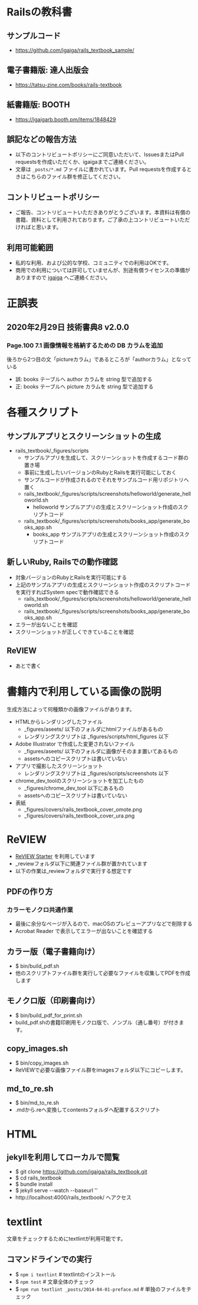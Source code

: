 # Railsの教科書

## サンプルコード
- https://github.com/igaiga/rails_textbook_sample/

## 電子書籍版: 達人出版会
- https://tatsu-zine.com/books/rails-textbook

## 紙書籍版: BOOTH
- https://igaigarb.booth.pm/items/1848429

## 誤記などの報告方法
- 以下のコントリビュートポリシーにご同意いただいて、IssuesまたはPull requestsを作成いただくか、igaigaまでご連絡ください。
- 文章は `_posts/*.md` ファイルに書かれています。Pull requestsを作成するときはこちらのファイル群を修正してください。

## コントリビュートポリシー
- ご報告、コントリビュートいただきありがとうございます。本資料は有償の書籍、資料として利用されております。ご了承の上コントリビュートいただければと思います。

## 利用可能範囲
- 私的な利用、および公的な学校、コミュニティでの利用はOKです。
- 商用での利用については許可していませんが、別途有償ライセンスの準備がありますので [igaiga](https://github.com/igaiga) へご連絡ください。

# 正誤表
## 2020年2月29日 技術書典8 v2.0.0
### Page.100 7.1 画像情報を格納するための DB カラムを追加
後ろから2つ目の文「pictureカラム」であるところが「authorカラム」となっている
- 誤: books テーブルへ author カラムを string 型で追加する
- 正: books テーブルへ picture カラムを string 型で追加する

# 各種スクリプト

## サンプルアプリとスクリーンショットの生成

- rails_textbook/_figures/scripts
  - サンプルアプリを生成して、スクリーンショットを作成するコード群の置き場
  - 事前に生成したいバージョンのRubyとRailsを実行可能にしておく
  - サンプルコードが作成されるのでそれをサンプルコード用リポジトリへ置く
  - rails_textbook/_figures/scripts/screenshots/helloworld/generate_helloworld.sh
    - helloworld サンプルアプリの生成とスクリーンショット作成のスクリプトコード
  - rails_textbook/_figures/scripts/screenshots/books_app/generate_books_app.sh
    - books_app サンプルアプリの生成とスクリーンショット作成のスクリプトコード

## 新しいRuby, Railsでの動作確認

- 対象バージョンのRubyとRailsを実行可能にする
- 上記のサンプルアプリの生成とスクリーンショット作成のスクリプトコードを実行すればSystem specで動作確認できる
  - rails_textbook/_figures/scripts/screenshots/helloworld/generate_helloworld.sh
  - rails_textbook/_figures/scripts/screenshots/books_app/generate_books_app.sh
- エラーが出ないことを確認
- スクリーンショットが正しくできていることを確認

## ReVIEW

- あとで書く

# 書籍内で利用している画像の説明

生成方法によって何種類かの画像ファイルがあります。

- HTMLからレンダリングしたファイル
  - _figures/aseets/ 以下のフォルダにhtmlファイルがあるもの
  - レンダリングスクリプトは _figures/scripts/html_figures 以下
- Adobe Illustrator で作成した変更されないファイル
  - _figures/aseets/ 以下のフォルダに画像がそのまま置いてあるもの
  - assetsへのコピースクリプトは書いていない
- アプリで撮影したスクリーンショット
  - レンダリングスクリプトは _figures/scripts/screenshots 以下
- chrome_dev_toolのスクリーンショットを加工したもの
  - _figures/chrome_dev_tool 以下にあるもの
  - assetsへのコピースクリプトは書いていない
- 表紙
  - _figures/covers/rails_textbook_cover_omote.png
  - _figures/covers/rails_textbook_cover_ura.png

# ReVIEW

- [ReVIEW Starter](https://kauplan.org/reviewstarter/) を利用しています
- _reviewフォルダ以下に関連ファイル群が置かれています
- 以下の作業は_reviewフォルダで実行する想定です

## PDFの作り方

### カラーモノクロ共通作業

- 最後に余分なページが入るので、macOSのプレビューアプリなどで削除する
- Acrobat Reader で表示してエラーが出ないことを確認する

## カラー版（電子書籍向け）

- $ bin/build_pdf.sh
- 他のスクリプトファイル群を実行して必要なファイルを収集してPDFを作成します

## モノクロ版（印刷書向け）

- $ bin/build_pdf_for_print.sh
- build_pdf.shの書籍印刷用モノクロ版で、ノンブル（通し番号）が付きます。

## copy_images.sh

- $ bin/copy_images.sh
- ReVIEWで必要な画像ファイル群をimagesフォルダ以下にコピーします。

## md_to_re.sh

- $ bin/md_to_re.sh
- .mdから.reへ変換してcontentsフォルダへ配置するスクリプト



# HTML

## jekyllを利用してローカルで閲覧
- $ git clone https://github.com/igaiga/rails_textbook.git
- $ cd rails_textbook
- $ bundle install
- $ jekyll serve --watch --baseurl ''
- http://localhost:4000/rails_textbook/ へアクセス

# textlint

文章をチェックするためにtextlintが利用可能です。

## コマンドラインでの実行

- $ `npm i textlint`   # textlintのインストール
- $ `npm test`         # 文章全体のチェック
- $ `npm run textlint _posts/2014-04-01-preface.md`  # 単独のファイルをチェック
